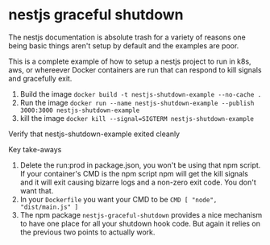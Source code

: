 # nestjs graceful shutdown

The nestjs documentation is absolute trash for a variety of reasons one being basic things aren't setup by default and the examples are poor.

This is a complete example of how to setup a nestjs project to run in k8s, aws, or whereever Docker containers are run that can respond to kill signals and gracefully exit.

1. Build the image
   `docker build -t nestjs-shutdown-example --no-cache .`
1. Run the image
   `docker run --name nestjs-shutdown-example --publish 3000:3000 nestjs-shutdown-example`
1. kill the image
   `docker kill --signal=SIGTERM nestjs-shutdown-example`

Verify that nestjs-shutdown-example exited cleanly

Key take-aways

1. Delete the run:prod in package.json, you won't be using that npm script. If your container's CMD is the npm script npm will get the kill signals and it will exit causing bizarre logs and a non-zero exit code. You don't want that.
1. In your `Dockerfile` you want your CMD to be `CMD [ "node", "dist/main.js" ]`
1. The npm package `nestjs-graceful-shutdown` provides a nice mechanism to have one place for all your shutdown hook code. But again it relies on the previous two points to actually work.

